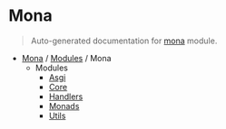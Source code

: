 # Mona

> Auto-generated documentation for [mona](https://github.com/katunilya/mona/blob/main/mona/__init__.py) module.

- [Mona](../README.md#mona) / [Modules](../MODULES.md#mona-modules) / Mona
    - Modules
        - [Asgi](asgi.md#asgi)
        - [Core](core.md#core)
        - [Handlers](handlers/index.md#handlers)
        - [Monads](monads/index.md#monads)
        - [Utils](utils.md#utils)
